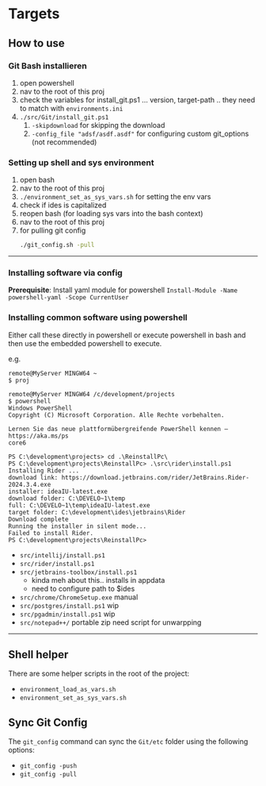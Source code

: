 # Targets

## How to use
### Git Bash installieren
1. open powershell 
2. nav to the root of this proj
3. check the variables for install_git.ps1 ... version, target-path .. they need to match with ```environments.ini```
4. ```./src/Git/install_git.ps1```
     1. ``-skipdownload`` for skipping the download
     2. ``-config_file "adsf/asdf.asdf"`` for configuring custom git_options (not recommended)
### Setting up shell and sys environment
1. open bash
2. nav to the root of this proj
3. ``./environment_set_as_sys_vars.sh`` for setting the env vars
4. check if ides is capitalized
5. reopen bash (for loading sys vars into the bash context)
6. nav to the root of this proj
7. for pulling git config
    ```bash
    ./git_config.sh -pull
    ```

---
### Installing software via config

**Prerequisite**: Install yaml module for powershell ``Install-Module -Name powershell-yaml -Scope CurrentUser``


### Installing common software using powershell
Either call these directly in powershell or execute powershell in
bash and then use the embedded powershell to execute.

e.g.
```terminal
remote@MyServer MINGW64 ~
$ proj

remote@MyServer MINGW64 /c/development/projects
$ powershell
Windows PowerShell
Copyright (C) Microsoft Corporation. Alle Rechte vorbehalten.

Lernen Sie das neue plattformübergreifende PowerShell kennen – https://aka.ms/ps
core6

PS C:\development\projects> cd .\ReinstallPc\
PS C:\development\projects\ReinstallPc> .\src\rider\install.ps1
Installing Rider ...
download link: https://download.jetbrains.com/rider/JetBrains.Rider-2024.3.4.exe
installer: ideaIU-latest.exe
download folder: C:\DEVELO~1\temp
full: C:\DEVELO~1\temp\ideaIU-latest.exe
target folder: C:\development\ides\jetbrains\Rider
Download complete
Running the installer in silent mode...
Failed to install Rider.
PS C:\development\projects\ReinstallPc> 
```   

- ```src/intellij/install.ps1```
- ```src/rider/install.ps1```
- ```src/jetbrains-toolbox/install.ps1```
     - kinda meh about this.. installs in appdata
     - need to configure path to $ides
- ```src/chrome/ChromeSetup.exe``` manual
- ```src/postgres/install.ps1``` wip
- ```src/pgadmin/install.ps1``` wip
- ```src/notepad++/``` portable zip need script for unwarpping
---
## Shell helper

There are some helper scripts in the root of the project:

- ``environment_load_as_vars.sh``
- ``environment_set_as_sys_vars.sh``

## Sync Git Config

The ```git_config``` command can sync the ```Git/etc``` folder using the following options:

- ``git_config -push``
- ``git_config -pull``